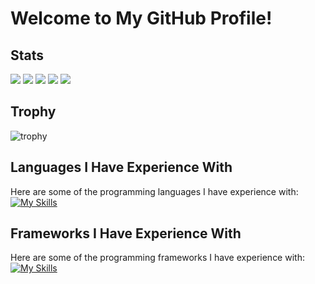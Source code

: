 # Welcome to My GitHub Profile!
## Stats
![](http://github-profile-summary-cards.vercel.app/api/cards/profile-details?username=ryun89&theme=gruvbox)
![](http://github-profile-summary-cards.vercel.app/api/cards/repos-per-language?username=ryun89&theme=gruvbox)
![](http://github-profile-summary-cards.vercel.app/api/cards/most-commit-language?username=ryun89&theme=gruvbox)
![](http://github-profile-summary-cards.vercel.app/api/cards/stats?username=ryun89&theme=gruvbox)
![](http://github-profile-summary-cards.vercel.app/api/cards/productive-time?username=ryun89&theme=gruvbox&utcOffset=9)


## Trophy
![trophy](https://github-profile-trophy.vercel.app/?username=ryun89&theme=gruvbox)

## Languages I Have Experience With
Here are some of the programming languages I have experience with:<br>
[![My Skills](https://skillicons.dev/icons?i=swift,python,java,js,r,ruby)](https://skillicons.dev)

## Frameworks I Have Experience With
Here are some of the programming frameworks I have experience with:<br>
[![My Skills](https://skillicons.dev/icons?i=swift,spring,django,flask,react,jquery)](https://skillicons.dev)

